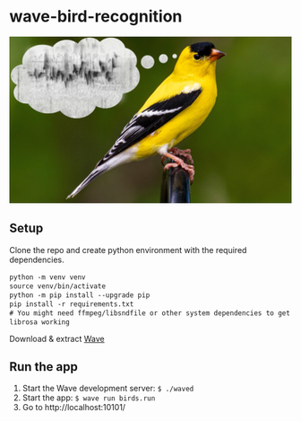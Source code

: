 # wave-bird-recognition
![](static/icon.png)

## Setup
Clone the repo and create python environment with the required dependencies.
```
python -m venv venv
source venv/bin/activate
python -m pip install --upgrade pip
pip install -r requirements.txt
# You might need ffmpeg/libsndfile or other system dependencies to get librosa working
```
Download & extract [Wave](https://github.com/h2oai/wave/releases/tag/v0.16.0)


## Run the app
1. Start the Wave development server: `$ ./waved`
2. Start the app: `$ wave run birds.run`
3. Go to http://localhost:10101/